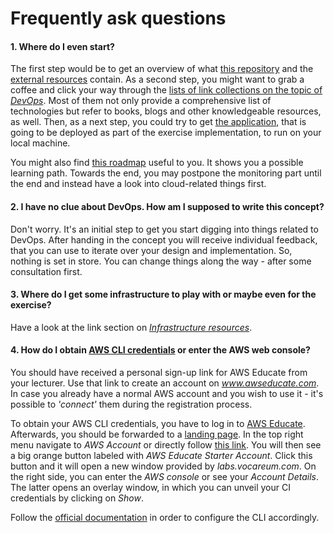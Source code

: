 Frequently ask questions
========================


#### 1. Where do I even start?

The first step would be to get an overview of what [this repository](./README.md#table-of-contents) and the
[external resources](./README.md#external-resources) contain. As a second step, you might want to grab a coffee
and click your way through the [lists of link collections on the topic of *DevOps*](./links.md#devops). Most of
them not only provide a comprehensive list of technologies but refer to books, blogs and other 
knowledgeable resources, as well. Then, as a next step, you could try to get
[the application](https://github.com/lucendio/lecture-devops-app), that is going to be deployed as part of the exercise
implementation, to run on your local machine.

You might also find [this roadmap](https://roadmap.sh/devops) useful to you. It shows you a possible learning path. 
Towards the end, you may postpone the monitoring part until the end and instead have a look into cloud-related things
first.


#### 2. I have no clue about DevOps. How am I supposed to write this concept?

Don't worry. It's an initial step to get you start digging into things related to DevOps. After handing in the
concept you will receive individual feedback, that you can use to iterate over your design and implementation. So,
nothing is set in store. You can change things along the way - after some consultation first.


#### 3. Where do I get some infrastructure to play with or maybe even for the exercise?

Have a look at the link section on [*Infrastructure resources*](./links.md#infrastructure-resources).


#### 4. How do I obtain [AWS CLI credentials](https://docs.aws.amazon.com/cli/latest/userguide/cli-configure-files.html) or enter the AWS web console?

You should have received a personal sign-up link for AWS Educate from your lecturer. Use that link to create an account
on *www.awseducate.com*. In case you already have a normal AWS account and you wish to use it - it's possible to
*'connect'* them during the registration process. 
 
To obtain your AWS CLI credentials, you have to log in to
[AWS Educate](https://www.awseducate.com/signin/SiteLogin). Afterwards, you should be forwarded to a 
[landing page](https://www.awseducate.com/educator/s/). In the top right menu navigate to *AWS Account* or directly
follow [this link](https://www.awseducate.com/educator/s/awssite). You will then see a big orange button labeled with
*AWS Educate Starter Account*. Click this button and it will open a new window provided by *labs.vocareum.com*. On the
right side, you can enter the *AWS console* or see your *Account Details*. The latter opens an overlay window, in which
you can unveil your CI credentials by clicking on *Show*.

Follow the [official documentation](https://docs.aws.amazon.com/cli/latest/userguide/cli-configure-files.html) in order
to configure the CLI accordingly. 
